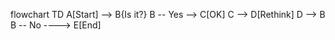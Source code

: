 flowchart TD
A[Start] --> B{Is it?}
B -- Yes --> C[OK]
C --> D[Rethink]
D --> B 
B -- No ----> E[End]



